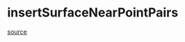 # insertSurfaceNearPointPairs

[source](github.com/OpenFOAM-jp/OpenFOAM-utilities-tutorials-jp/blob/master/v1906/mesh/generation/foamyMesh/foamyQuadMesh/insertSurfaceNearPointPairs.C/insertSurfaceNearPointPairs.C)



